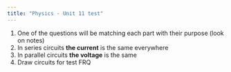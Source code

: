 ```yaml
---
title: "Physics - Unit 11 test"
---
```


1. One of the questions will be matching each part with their purpose (look on notes)
2. In series circuits **the current** is the same everywhere
3. In parallel circuits **the voltage** is the same
4. Draw circuits for test FRQ

